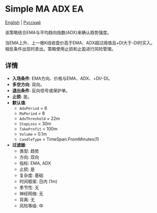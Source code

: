 # Simple MA ADX EA
[English](README.md) | [Русский](README_ru.md)

该策略结合EMA与平均趋向指数(ADX)来确认趋势强度。

当EMA上升、上一根K线收盘价高于EMA、ADX超过阈值且+DI大于-DI时买入。相反条件出现时卖出。策略使用止损和止盈进行风险管理。

## 详情

- **入场条件**: EMA方向、价格与EMA、ADX、+DI/-DI。
- **多空方向**: 双向。
- **退出条件**: 反向信号或保护单。
- **止损**: 是。
- **默认值**:
  - `AdxPeriod` = 8
  - `MaPeriod` = 8
  - `AdxThreshold` = 22m
  - `StopLoss` = 30m
  - `TakeProfit` = 100m
  - `Volume` = 0.1m
  - `CandleType` = TimeSpan.FromMinutes(1)
- **过滤器**:
  - 类型: 趋势
  - 方向: 双向
  - 指标: EMA, ADX
  - 止损: 是
  - 复杂度: 基础
  - 时间框架: 日内 (1m)
  - 季节性: 无
  - 神经网络: 无
  - 背离: 无
  - 风险等级: 中


